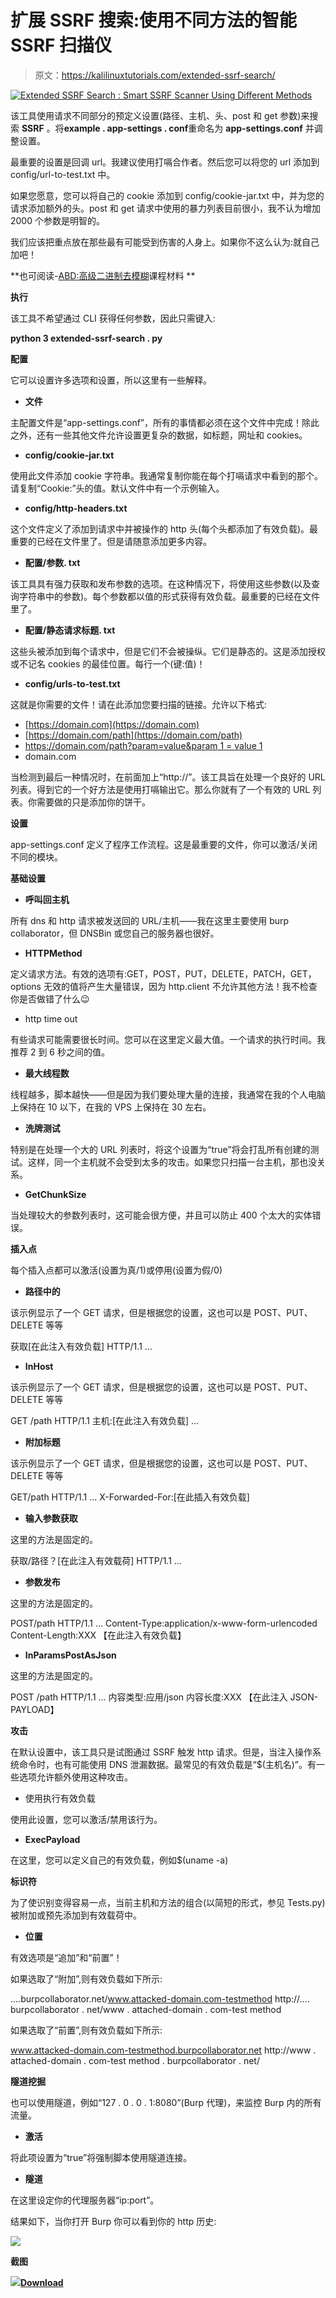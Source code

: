 # 扩展 SSRF 搜索:使用不同方法的智能 SSRF 扫描仪

> 原文：<https://kalilinuxtutorials.com/extended-ssrf-search/>

[![Extended SSRF Search : Smart SSRF Scanner Using Different Methods](img/a0b5f0d01b0cf35584b62b3e91a07a9a.png "Extended SSRF Search : Smart SSRF Scanner Using Different Methods")](https://1.bp.blogspot.com/-TSACM_Bq7Mk/Xls_ZxR--5I/AAAAAAAAFOI/byWbrvy3MlYHqzdbt4CQDf6lPrc5LGF0QCLcBGAsYHQ/s1600/SSRF-2%25281%2529.png)

该工具使用请求不同部分的预定义设置(路径、主机、头、post 和 get 参数)来搜索 **SSRF** 。将**example . app-settings . conf**重命名为 **app-settings.conf** 并调整设置。

最重要的设置是回调 url。我建议使用打嗝合作者。然后您可以将您的 url 添加到 config/url-to-test.txt 中。

如果您愿意，您可以将自己的 cookie 添加到 config/cookie-jar.txt 中，并为您的请求添加额外的头。post 和 get 请求中使用的暴力列表目前很小，我不认为增加 2000 个参数是明智的。

我们应该把重点放在那些最有可能受到伤害的人身上。如果你不这么认为:就自己加吧！

**也可阅读-[ABD:高级二进制去模糊](https://kalilinuxtutorials.com/abd-advanced-binary-deobfuscation/)课程材料 **

**执行**

该工具不希望通过 CLI 获得任何参数，因此只需键入:

**python 3 extended-ssrf-search . py**

**配置**

它可以设置许多选项和设置，所以这里有一些解释。

*   **文件**

主配置文件是“app-settings.conf”，所有的事情都必须在这个文件中完成！除此之外，还有一些其他文件允许设置更复杂的数据，如标题，网址和 cookies。

*   **config/cookie-jar.txt**

使用此文件添加 cookie 字符串。我通常复制你能在每个打嗝请求中看到的那个。请复制“Cookie:”头的值。默认文件中有一个示例输入。

*   **config/http-headers.txt**

这个文件定义了添加到请求中并被操作的 http 头(每个头都添加了有效负载)。最重要的已经在文件里了。但是请随意添加更多内容。

*   **配置/参数. txt**

该工具具有强力获取和发布参数的选项。在这种情况下，将使用这些参数(以及查询字符串中的参数)。每个参数都以值的形式获得有效负载。最重要的已经在文件里了。

*   **配置/静态请求标题. txt**

这些头被添加到每个请求中，但是它们不会被操纵。它们是静态的。这是添加授权或不记名 cookies 的最佳位置。每行一个(键:值)！

*   **config/urls-to-test.txt**

这就是你需要的文件！请在此添加您要扫描的链接。允许以下格式:

*   [https://domain.com](https://domain.com)
*   [https://domain.com/path](https://domain.com/path)
*   [https://domain.com/path?param=value&param 1 = value 1](https://domain.com/path?param=value&param1=value1)
*   domain.com

当检测到最后一种情况时，在前面加上“http://”。该工具旨在处理一个良好的 URL 列表。得到它的一个好方法是使用打嗝输出它。那么你就有了一个有效的 URL 列表。你需要做的只是添加你的饼干。

**设置**

app-settings.conf 定义了程序工作流程。这是最重要的文件，你可以激活/关闭不同的模块。

**基础设置**

*   **呼叫回主机**

所有 dns 和 http 请求被发送回的 URL/主机——我在这里主要使用 burp collaborator，但 DNSBin 或您自己的服务器也很好。

*   **HTTPMethod**

定义请求方法。有效的选项有:GET，POST，PUT，DELETE，PATCH，GET，options 无效的值将产生大量错误，因为 http.client 不允许其他方法！我不检查你是否做错了什么😉

*   http time out

有些请求可能需要很长时间。您可以在这里定义最大值。一个请求的执行时间。我推荐 2 到 6 秒之间的值。

*   **最大线程数**

线程越多，脚本越快——但是因为我们要处理大量的连接，我通常在我的个人电脑上保持在 10 以下，在我的 VPS 上保持在 30 左右。

*   **洗牌测试**

特别是在处理一个大的 URL 列表时，将这个设置为“true”将会打乱所有创建的测试。这样，同一个主机就不会受到太多的攻击。如果您只扫描一台主机，那也没关系。

*   **GetChunkSize**

当处理较大的参数列表时，这可能会很方便，并且可以防止 400 个太大的实体错误。

**插入点**

每个插入点都可以激活(设置为真/1)或停用(设置为假/0)

*   **路径中的**

该示例显示了一个 GET 请求，但是根据您的设置，这也可以是 POST、PUT、DELETE 等等

获取[在此注入有效负载] HTTP/1.1
…

*   **InHost**

该示例显示了一个 GET 请求，但是根据您的设置，这也可以是 POST、PUT、DELETE 等等

GET /path HTTP/1.1
主机:[在此注入有效负载]
…

*   **附加标题**

该示例显示了一个 GET 请求，但是根据您的设置，这也可以是 POST、PUT、DELETE 等等

GET/path HTTP/1.1
…
X-Forwarded-For:[在此插入有效负载]

*   **输入参数获取**

这里的方法是固定的。

获取/路径？[在此注入有效载荷] HTTP/1.1
…

*   **参数发布**

这里的方法是固定的。

POST/path HTTP/1.1
…
Content-Type:application/x-www-form-urlencoded
Content-Length:XXX
【在此注入有效负载】

*   **InParamsPostAsJson**

这里的方法是固定的。

POST /path HTTP/1.1
…
内容类型:应用/json
内容长度:XXX
【在此注入 JSON-PAYLOAD】

**攻击**

在默认设置中，该工具只是试图通过 SSRF 触发 http 请求。但是，当注入操作系统命令时，也有可能使用 DNS 泄漏数据。最常见的有效负载是“$(主机名)”。有一些选项允许额外使用这种攻击。

*   使用执行有效负载

使用此设置，您可以激活/禁用该行为。

*   **ExecPayload**

在这里，您可以定义自己的有效负载，例如$(uname -a)

**标识符**

为了使识别变得容易一点，当前主机和方法的组合(以简短的形式，参见 Tests.py)被附加或预先添加到有效载荷中。

*   **位置**

有效选项是“追加”和“前置”！

如果选取了“附加”,则有效负载如下所示:

….burpcollaborator.net/www.attacked-domain.com-testmethod
http://…. burpcollaborator . net/www . attached-domain . com-test method

如果选取了“前置”,则有效负载如下所示:

www.attacked-domain.com-testmethod.burpcollaborator.net
http://www . attached-domain . com-test method . burpcollaborator . net/

**隧道挖掘**

也可以使用隧道，例如“127 . 0 . 0 . 1:8080”(Burp 代理)，来监控 Burp 内的所有流量。

*   **激活**

将此项设置为“true”将强制脚本使用隧道连接。

*   **隧道**

在这里设定你的代理服务器“ip:port”。

结果如下，当你打开 Burp 你可以看到你的 http 历史:

![](img/fb95ca54de4678d169c80c4295649f05.png)

**截图**

![](img/38e39582553c157858c8f840d651af48.png)[**Download**](https://github.com/Damian89/extended-ssrf-search)